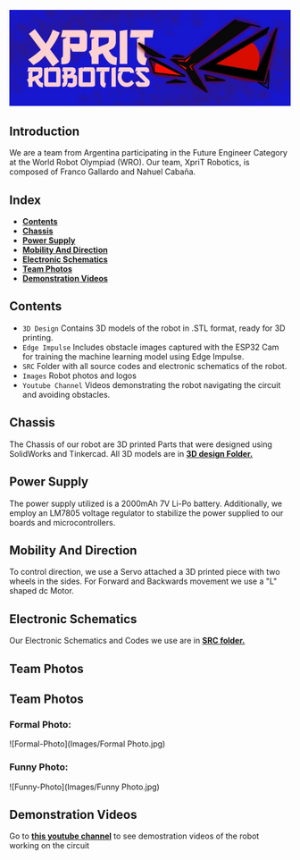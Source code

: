 
![Logo](Images/XpriT_Robotics_Logo.jpg)

## Introduction
We are a team from Argentina participating in the Future Engineer Category at the World Robot Olympiad (WRO). Our team, XpriT Robotics, is composed of Franco Gallardo and Nahuel Cabaña.
## Index
* [**Contents**](#Contents)
* [**Chassis**](#Chassis)
* [**Power Supply**](#Power_Supply)
* [**Mobility And Direction**](#Mobility_And_Direction)
* [**Electronic Schematics**](#Schematic)
* [**Team Photos**](#Photos)
* [**Demonstration Videos**](#Demonstration_Videos)
## Contents
 * `3D Design` Contains 3D models of the robot in .STL format, ready for 3D printing.
 * `Edge Impulse` Includes obstacle images captured with the ESP32 Cam for training the machine learning model using Edge Impulse.
 * `SRC` Folder with all source codes and electronic schematics of the robot.
 * `Images` Robot photos and logos
 * `Youtube Channel` Videos demonstrating the robot navigating the circuit and avoiding obstacles.

## Chassis
 
 The Chassis of our robot are 3D printed Parts that were designed using SolidWorks and Tinkercad. All 3D models are in [**3D design Folder.**](https://github.com/Gallarfrox/WRO-FE-XPRIT-2024/tree/8289e319c8ed50b18eef6a841f7b57f9364190d7/3D%20Desings)
## Power Supply

The power supply utilized is a 2000mAh 7V Li-Po battery. Additionally, we employ an LM7805 voltage regulator to stabilize the power supplied to our boards and microcontrollers.
## Mobility And Direction

To control direction, we use a Servo attached a 3D printed piece with two wheels in the sides. For Forward and Backwards movement we use a "L" shaped dc Motor.
## Electronic Schematics

Our Electronic Schematics and Codes we use are in [**SRC folder.**](https://github.com/Gallarfrox/WRO-FE-XPRIT-2024/tree/fe686a653da6ce5ed55e57e9bf3dd3e55d9c889c/SRC)
## Team Photos
## Team Photos

### Formal Photo:
![Formal-Photo](Images/Formal Photo.jpg)

### Funny Photo:
![Funny-Photo](Images/Funny Photo.jpg)
## Demonstration Videos

Go to [**this youtube channel**](https://www.youtube.com/watch?v=dQw4w9WgXcQ) to see demostration videos of the robot working on the circuit